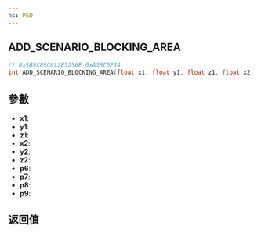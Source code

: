 ```yaml
---
ns: PED
---
```

## ADD_SCENARIO_BLOCKING_AREA

```c
// 0x1B5C85C612E5256E 0xA38C0234
int ADD_SCENARIO_BLOCKING_AREA(float x1, float y1, float z1, float x2, float y2, float z2, BOOL p6, BOOL p7, BOOL p8, BOOL p9);
```


## 參數
* **x1**: 
* **y1**: 
* **z1**: 
* **x2**: 
* **y2**: 
* **z2**: 
* **p6**: 
* **p7**: 
* **p8**: 
* **p9**: 

## 返回值
